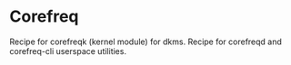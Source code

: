 # Corefreq

Recipe for corefreqk (kernel module) for dkms.
Recipe for corefreqd and corefreq-cli userspace utilities.
